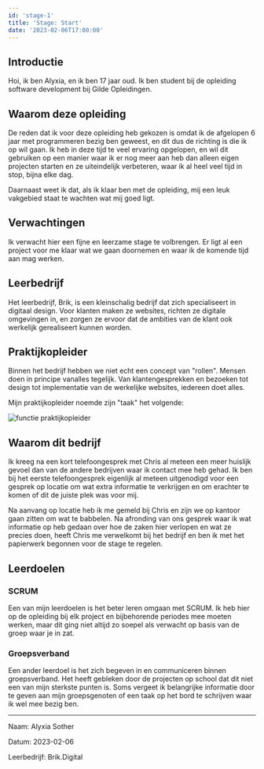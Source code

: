 ```yaml
---
id: 'stage-1'
title: 'Stage: Start'
date: '2023-02-06T17:00:00'
---
```


<!-- TODO: Implement common regex replacements of markdown contents. e.g.
{{myAge}} -->

## Introductie

Hoi, ik ben Alyxia, en ik ben 17 jaar oud. Ik ben student bij de opleiding
software development bij Gilde Opleidingen.

## Waarom deze opleiding

De reden dat ik voor deze opleiding heb gekozen is omdat ik de afgelopen
6 jaar met programmeren bezig ben geweest, en dit dus de richting is die
ik op wil gaan. Ik heb in deze tijd te veel ervaring opgelopen, en wil dit
gebruiken op een manier waar ik er nog meer aan heb dan alleen eigen
projecten starten en ze uiteindelijk verbeteren, waar ik al heel veel tijd
in stop, bijna elke dag.

Daarnaast weet ik dat, als ik klaar ben met de opleiding, mij een leuk
vakgebied staat te wachten wat mij goed ligt.

## Verwachtingen

Ik verwacht hier een fijne en leerzame stage te volbrengen. Er ligt al een
project voor me klaar wat we gaan doornemen en waar ik de komende tijd aan
mag werken.

## Leerbedrijf

Het leerbedrijf, Brik, is een kleinschalig bedrijf dat zich specialiseert
in digitaal design. Voor klanten maken ze websites, richten ze digitale
omgevingen in, en zorgen ze ervoor dat de ambities van de klant ook
werkelijk gerealiseert kunnen worden.

## Praktijkopleider

Binnen het bedrijf hebben we niet echt een concept van "rollen". Mensen
doen in principe vanalles tegelijk. Van klantengesprekken en bezoeken tot
design tot implementatie van de werkelijke websites, iedereen doet alles.

Mijn praktijkopleider noemde zijn "taak" het volgende:

![functie praktijkopleider](/s/img/blog/stage-1/function.png)

## Waarom dit bedrijf

Ik kreeg na een kort telefoongesprek met Chris al meteen een meer huislijk
gevoel dan van de andere bedrijven waar ik contact mee heb gehad. Ik ben
bij het eerste telefoongesprek eigenlijk al meteen uitgenodigd voor een
gesprek op locatie om wat extra informatie te verkrijgen en om erachter te
komen of dit de juiste plek was voor mij.

Na aanvang op locatie heb ik me gemeld bij Chris en zijn we op kantoor
gaan zitten om wat te babbelen. Na afronding van ons gesprek waar ik wat
informatie op heb gedaan over hoe de zaken hier verlopen en wat ze precies
doen, heeft Chris me verwelkomt bij het bedrijf en ben ik met het
papierwerk begonnen voor de stage te regelen.

## Leerdoelen

### SCRUM

Een van mijn leerdoelen is het beter leren omgaan met SCRUM. Ik heb hier
op de opleiding bij elk project en bijbehorende periodes mee moeten
werken, maar dit ging niet altijd zo soepel als verwacht op basis van de
groep waar je in zat.

### Groepsverband

Een ander leerdoel is het zich begeven in en communiceren binnen
groepsverband. Het heeft gebleken door de projecten op school dat dit niet
een van mijn sterkste punten is. Soms vergeet ik belangrijke informatie
door te geven aan mijn groepsgenoten of een taak op het bord te schrijven
waar ik wel mee bezig ben.

<!-- Bullshit metadata I have to include, maybe look into autogeneration
once tags are implemented. -->
<hr>

Naam: Alyxia Sother

Datum: 2023-02-06

Leerbedrijf: Brik.Digital
